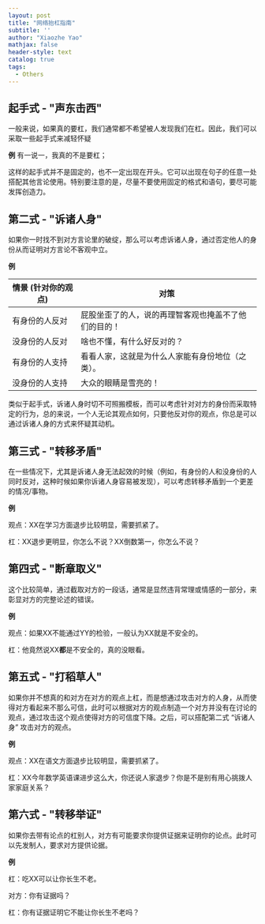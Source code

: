 ```yaml
---
layout: post
title: "网络抬杠指南"
subtitle: ''
author: "Xiaozhe Yao"
mathjax: false
header-style: text
catalog: true
tags:
  - Others
---
```


## 起手式 - "声东击西"

一般来说，如果真的要杠，我们通常都不希望被人发现我们在杠。因此，我们可以采取一些起手式来减轻怀疑

**例** 有一说一，我真的不是要杠；

这样的起手式并不是固定的，也不一定出现在开头。它可以出现在句子的任意一处搭配其他言论使用。特别要注意的是，尽量不要使用固定的格式和语句，要尽可能发挥创造力。

## 第二式 - "诉诸人身"

如果你一时找不到对方言论里的破绽，那么可以考虑诉诸人身，通过否定他人的身份从而证明对方言论不客观中立。

**例** 

| 情景 (针对你的观点) | 对策                         |
| ----------- | -------------------------- |
| 有身份的人反对     | 屁股坐歪了的人，说的再理智客观也掩盖不了他们的目的！ |
| 没身份的人反对     | 啥也不懂，有什么好反对的？              |
| 有身份的人支持     | 看看人家，这就是为什么人家能有身份地位（之类）。   |
| 没身份的人支持     | 大众的眼睛是雪亮的！                 |

类似于起手式，诉诸人身时切不可照搬模板，而可以考虑针对对方的身份而采取特定的行为，总的来说，一个人无论其观点如何，只要他反对你的观点，你总是可以通过诉诸人身的方式来怀疑其动机。

## 第三式 - "转移矛盾"

在一些情况下，尤其是诉诸人身无法起效的时候（例如，有身份的人和没身份的人同时反对，这种时候如果你诉诸人身容易被发现），可以考虑转移矛盾到一个更差的情况/事物。

**例** 

观点：XX在学习方面退步比较明显，需要抓紧了。

杠：XX退步更明显，你怎么不说？XX倒数第一，你怎么不说？

## 第四式 - "断章取义"

这个比较简单，通过截取对方的一段话，通常是显然违背常理或情感的一部分，来彰显对方的完整论述的错误。

**例** 

观点：如果XX不能通过YY的检验，一般认为XX就是不安全的。

杠：他竟然说XX**都**是不安全的，真的没眼看。

## 第五式 - "打稻草人"

如果你并不想真的和对方在对方的观点上杠，而是想通过攻击对方的人身，从而使得对方看起来不那么可信，此时可以根据对方的观点制造一个对方并没有在讨论的观点，通过攻击这个观点使得对方的可信度下降。之后，可以搭配第二式 “诉诸人身” 攻击对方的观点。

**例**

观点：XX在语文方面退步比较明显，需要抓紧了。

杠：XX今年数学英语课进步这么大，你还说人家退步？你是不是别有用心挑拨人家家庭关系？

## 第六式 - "转移举证"

如果你去带有论点的杠别人，对方有可能要求你提供证据来证明你的论点。此时可以先发制人，要求对方提供论据。

**例** 

杠：吃XX可以让你长生不老。

对方：你有证据吗？

杠：你有证据证明它不能让你长生不老吗？